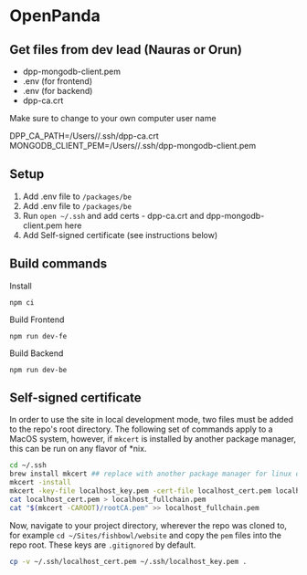 # OpenPanda

## Get files from dev lead (Nauras or Orun)

- dpp-mongodb-client.pem
- .env (for frontend)
- .env (for backend)
- dpp-ca.crt

Make sure to change <nasik> to your own computer user name

DPP_CA_PATH=/Users/<nasik>/.ssh/dpp-ca.crt
MONGODB_CLIENT_PEM=/Users/<nasik>/.ssh/dpp-mongodb-client.pem


## Setup

1) Add .env file to `/packages/be`
2) Add .env file to `/packages/be`
3) Run `open ~/.ssh` and add certs - dpp-ca.crt and dpp-mongodb-client.pem here
4) Add Self-signed certificate (see instructions below)


## Build commands

Install

```
npm ci
```

Build Frontend

```
npm run dev-fe
```

Build Backend
```
npm run dev-be
```


## Self-signed certificate

In order to use the site in local development mode, two files must be added to the repo's root directory. The following set of commands apply to a MacOS system, however, if `mkcert` is installed by another package manager, this can be run on any flavor of *nix. 

```zsh
cd ~/.ssh
brew install mkcert ## replace with another package manager for linux distro
mkcert -install
mkcert -key-file localhost_key.pem -cert-file localhost_cert.pem localhost 127.0.0.1
cat localhost_cert.pem > localhost_fullchain.pem
cat "$(mkcert -CAROOT)/rootCA.pem" >> localhost_fullchain.pem
```

Now, navigate to your project directory, wherever the repo was cloned to, for example `cd ~/Sites/fishbowl/website` and copy the `pem` files into the repo root. These keys are `.gitignored` by default.

```zsh
cp -v ~/.ssh/localhost_cert.pem ~/.ssh/localhost_key.pem .
```
